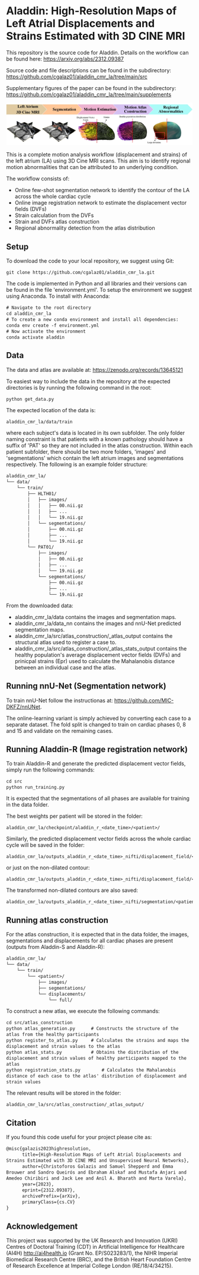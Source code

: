 # Aladdin: High-Resolution Maps of Left Atrial Displacements and Strains Estimated with 3D CINE MRI

This repository is the source code for Aladdin. Details on the workflow can be found here: https://arxiv.org/abs/2312.09387

Source code and file descriptions can be found in the subdirectory: https://github.com/cgalaz01/aladdin_cmr_la/tree/main/src

Supplementary figures of the paper can be found in the subdirectory: https://github.com/cgalaz01/aladdin_cmr_la/tree/main/supplements

![workflow](supplements/la_workflow.jpg "Workflow overview of Aladdin")

This is a complete motion analysis workflow (displacement and strains) of the left atrium (LA) using 3D Cine MRI scans. This aim is to identify regional motion abnormalities that can be attributed to an underlying condition. 

The workflow consists of:
* Online few-shot segmentation network to identify the contour of the LA across the whole cardiac cycle
* Online image registration network to estimate the displacement vector fields (DVFs)
* Strain calculation from the DVFs
* Strain and DVFs atlas construction
* Regional abnormality detection from the atlas distribution

## Setup
To download the code to your local repository, we suggest using Git:
```shell
git clone https://github.com/cgalaz01/aladdin_cmr_la.git
```

The code is implemented in Python and all libraries and their versions can be found in the file 'environment.yml'. To setup the environment we suggest using Anaconda.
To install with Anaconda:
```shell
# Navigate to the root directory
cd aladdin_cmr_la
# To create a new conda environment and install all dependencies:
conda env create -f environment.yml
# Now activate the environment
conda activate aladdin
```

## Data	
The data and atlas are available at: https://zenodo.org/records/13645121

To easiest way to include the data in the repository at the expected directories is by running the following command in the root:
```shell
python get_data.py
```

The expected location of the data is:
```
aladdin_cmr_la/data/train
```
where each subject's data is located in its own subfolder. The only folder naming constraint is that patients with a known pathology should have a suffix of 'PAT' so they are not included in the atlas construction. Within each patient subfolder, there should be two more folders, 'images' and 'segmentations' which contain the left atrium images and segmentations respectively.
The following is an example folder structure:
```
aladdin_cmr_la/
└── data/
	└── train/
		├── HLTH01/
		│	├── images/
		│	│	├── 00.nii.gz
		│	│	├── ...
		│	│	└── 19.nii.gz
		│	└── segmentations/
		│		├── 00.nii.gz
		│		├── ...
		│		└── 19.nii.gz
		└── PAT01/
			├── images/
			│	├── 00.nii.gz
			│	├── ...
			│	└── 19.nii.gz
			└── segmentations/
				├── 00.nii.gz
				├── ...
				└── 19.nii.gz
```

From the downloaded data:
- aladdin_cmr_la/data contains the images and segmentation maps.
- aladdin_cmr_la/data_nn contains the images and nnU-Net predicted segmentation maps.
- aladdin_cmr_la/src/atlas_construction/_atlas_output contains the structural atlas used to register a case to.
- aladdin_cmr_la/src/atlas_construction/_atlas_stats_output contains the healthy population's average displacement vector fields (DVFs) and prinicpal strains (Epr) used to calculate the Mahalanobis distance between an individual case and the atlas.
			
## Running nnU-Net (Segmentation network)
To train nnU-Net follow the instructionas at: https://github.com/MIC-DKFZ/nnUNet.

The online-learning variant is simply achieved by converting each case to a separate dataset. The fold split is changed to train on cardiac phases 0, 8 and 15 and validate on the remaining cases.


## Running Aladdin-R (Image registration network)
To train Aladdin-R and generate the predicted displacement vector fields, simply run the following commands:
```shell
cd src
python run_training.py
```

It is expected that the segmentations of all phases are available for training in the data folder.

The best weights per patient will be stored in the folder:
```
aladdin_cmr_la/checkpoint/aladdin_r_<date_time>/<patient>/
```
Similarly, the predicted displacement vector fields across the whole cardiac cycle will be saved in the folder:
```
aladdin_cmr_la/outputs_aladdin_r_<date_time>_nifti/displacement_field/<patient>/full/
```
or just on the non-dilated contour:
```
aladdin_cmr_la/outputs_aladdin_r_<date_time>_nifti/displacement_field/<patient>/contour/
```
The transformed non-dilated contours are also saved:
```
aladdin_cmr_la/outputs_aladdin_r_<date_time>_nifti/segmentation/<patient>/contour/
```

## Running atlas construction
For the atlas construction, it is expected that in the data folder, the images, segmentations and displacements for all cardiac phases are present (outputs from Aladdin-S and Aladdin-R):
```
aladdin_cmr_la/
└── data/
	└── train/
		└── <patient>/
			├── images/
			├── segmentations/
			└── displacements/
				└── full/
```
					
To construct a new atlas, we execute the following commands:
```shell
cd src/atlas_construction
python atlas_generation.py		# Constructs the structure of the atlas from the healthy participants
python register_to_atlas.py		# Calculates the strains and maps the displacement and strain values to the atlas
python atlas_stats.py 			# Obtains the distribution of the displacement and strain values of healthy participants mapped to the atlas
python registration_stats.py		# Calculates the Mahalanobis distance of each case to the atlas' distribution of displacement and strain values
```

The relevant results will be stored in the folder:
```
aladdin_cmr_la/src/atlas_construction/_atlas_output/
```

## Citation
If you found this code useful for your project please cite as:
```
@misc{galazis2023highresolution,
      title={High-Resolution Maps of Left Atrial Displacements and Strains Estimated with 3D CINE MRI and Unsupervised Neural Networks}, 
      author={Christoforos Galazis and Samuel Shepperd and Emma Brouwer and Sandro Queirós and Ebraham Alskaf and Mustafa Anjari and Amedeo Chiribiri and Jack Lee and Anil A. Bharath and Marta Varela},
      year={2023},
      eprint={2312.09387},
      archivePrefix={arXiv},
      primaryClass={cs.CV}
}
```
	
## Acknowledgement
This project was supported by the UK Research and Innovation (UKRI) Centres of Doctoral Training (CDT) in Artificial Intelligence for Healthcare (AI4H) http://ai4health.io (Grant No. EP/S023283/1), the NIHR Imperial Biomedical Research Centre (BRC), and the British Heart Foundation Centre of Research Excellence at Imperial College London (RE/18/4/34215).
